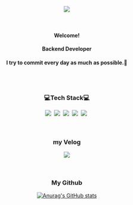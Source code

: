 <div align="center">
<img src="https://capsule-render.vercel.app/api?type=cylinder&color=D3E0FF&text=Dasom%20Jin&animation=fadeIn&fontColor=5989F7">
</div>
<br>
<br>
<p align="center">
 <h4 align="center">Welcome!</h4>
  <h4 align="center">Backend Developer</h4>
  <h4 align="center">I try to commit every day as much as possible.💪</h4>
<br>
<br>
<h3 align="center">💻Tech Stack💻</h3>
<div align="center">
<img src="https://img.shields.io/badge/JAVA-007396?style=for-the-badge&logo=java&logoColor=white">&nbsp
<img src="https://img.shields.io/badge/Spring-6DB33F?style=for-the-badge&logo=Spring&logoColor=white"/>&nbsp
<img src="https://img.shields.io/badge/Oracle-F80000?style=for-the-badge&logo=Oracle&logoColor=white">&nbsp
<img src="https://img.shields.io/badge/Eclipse-2C2255?style=for-the-badge&logo=Eclipse%20IDE&logoColor=white">&nbsp
<img src="https://img.shields.io/badge/github-181717?style=for-the-badge&logo=github&logoColor=white">&nbsp
</div>
<br>
<br>
<h3 align="center">my Velog</h3>
<div align="center">
<a href="https://velog.io/@0022100">
<img src="https://img.shields.io/badge/Velog-20C997?style=for-the-badge&logo=Velog&logoColor=white"/></a>
</div>
<br>
<br>
<h3 align="center">My Github</h3>
<div align="center">

[![Anurag's GitHub stats](https://github-readme-stats.vercel.app/api?username=dadomee&hide_title=true&show_icons=true&include_all_commits=true&disable_animations=true&theme=vue)](https://github.com/anuraghazra/github-readme-stats)
</div>
